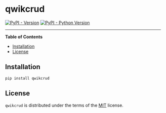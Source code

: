 # qwikcrud

[![PyPI - Version](https://img.shields.io/pypi/v/qwikcrud.svg)](https://pypi.org/project/qwikcrud)
[![PyPI - Python Version](https://img.shields.io/pypi/pyversions/qwikcrud.svg)](https://pypi.org/project/qwikcrud)

-----

**Table of Contents**

- [Installation](#installation)
- [License](#license)

## Installation

```console
pip install qwikcrud
```

## License

`qwikcrud` is distributed under the terms of the [MIT](https://spdx.org/licenses/MIT.html) license.